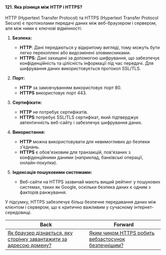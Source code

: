 #### 121. Яка різниця між HTTP і HTTPS?

HTTP (Hypertext Transfer Protocol) та HTTPS (Hypertext Transfer Protocol Secure) є протоколами передачі даних між веб-браузером і сервером, але між ними є ключові відмінності:

1. **Безпека:**
   - **HTTP**: Дані передаються у відкритому вигляді, тому можуть бути легко перехоплені або видозмінені зловмисниками.
   - **HTTPS**: Дані захищені за допомогою шифрування, що забезпечує конфіденційність та цілісність інформації під час передачі. Для шифрування даних використовується протокол SSL/TLS.

2. **Порт:**
   - **HTTP** за замовчуванням використовує порт 80.
   - **HTTPS** використовує порт 443.

3. **Сертифікати:**
   - **HTTP** не потребує сертифікатів.
   - **HTTPS** потребує SSL/TLS сертифікат, який підтверджує автентичність веб-сайту і забезпечує шифрування даних.

4. **Використання:**
   - **HTTP** можна використовувати для невимогливих до безпеки з'єднань.
   - **HTTPS** є обов'язковим для транзакцій, пов'язаних з конфіденційними даними (наприклад, банківські операції, онлайн-покупки).

5. **Індексація пошуковими системами:**
   - Веб-сайти на HTTPS зазвичай мають вищий рейтинг у пошукових системах, таких як Google, оскільки безпека даних є одним з факторів ранжування.

У підсумку, HTTPS забезпечує більш безпечне передавання даних між клієнтом і сервером, що є критично важливим у сучасному інтернет-середовищі.

| Back | Forward |
|---|---|
| [Як браузер дізнається, яку сторінку завантажити за адресою домену?](/ua/middle/networking/how-does-the-browser-know-which-page-to-load-from-the-domain-address.md)  | [Яким чином HTTPS робить вебзастосунок безпечнішим?](/ua/middle/networking/how-does-https-make-a-web-application-more-secure.md) |